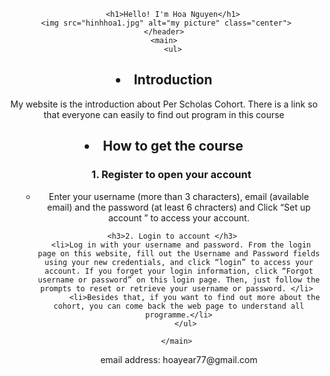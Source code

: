 <!DOCTYPE html>
<html>

<head>
	<meta charset="utf-8">
	<meta name="viewport" content="width=device-width">
	<title>Hello</title>
	<link href="style.css" rel="stylesheet" type="text/css" />
</head>

<body>
	<header>
   
		<h1>Hello! I'm Hoa Nguyen</h1>
     <img src="hinhhoa1.jpg" alt="my picture" class="center">
	</header>
	<main>
		<ul>
<h2><li> Introduction </li></h2>
    <p>My website is the introduction about Per Scholas Cohort. There is a link so that everyone can easily to find out program in this course </p>
     
<h2><li> How to get the course</li></h2> 
	<ol>
	   <h3>1. Register to open your account </h3>
	   <ul>
		   <li> Enter your username (more than 3 characters), email (available email) and the password (at least 6 chracters) and Click “Set up account ” to access your account.</li>

  
	 <h3>2. Login to account </h3>	  
     <li>Log in with your username and password. From the login page on this website, fill out the Username and Password fields using your new credentials, and click “login” to access your account. If you forget your login information, click “Forgot username or password” on this login page. Then, just follow the prompts to reset or retrieve your username or password. </li> 
		   <li>Besides that, if you want to find out more about the cohort, you can come back the web page to understand all programme.</li>
	   </ul>
	  
	</main>	
<footer>
		<p>email address: hoayear77@gmail.com</p>
		
</footer>
   

</body>

</html>
